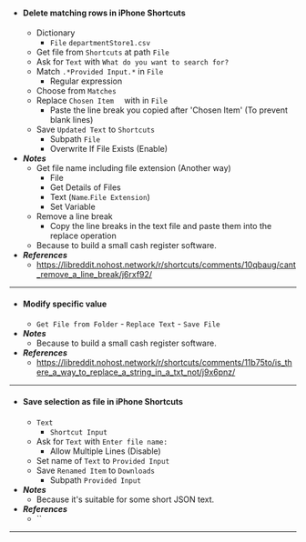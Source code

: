 - #### Delete matching rows in iPhone Shortcuts
    - Dictionary
        - `File` `departmentStore1.csv`
    - Get file from `Shortcuts` at path `File`
    - Ask for `Text` with `What do you want to search for?`
    - Match `.*Provided Input.*` in `File`
        - Regular expression
    - Choose from `Matches`
    - Replace `Chosen Item  ` with in `File`
        - Paste the line break you copied after 'Chosen Item' (To prevent blank lines)
    - Save `Updated Text` to `Shortcuts`
        - Subpath `File`
        - Overwrite If File Exists (Enable)
- ***Notes***
    - Get file name including file extension (Another way)
        - File
        - Get Details of Files
        - Text (`Name`.`File Extension`)
        - Set Variable
    - Remove a line break
        - Copy the line breaks in the text file and paste them into the replace operation
    - Because to build a small cash register software.
- ***References***
    - https://libreddit.nohost.network/r/shortcuts/comments/10qbaug/cant_remove_a_line_break/j6rxf92/
- ---
- #### Modify specific value
    - `Get File from Folder` - `Replace Text` - `Save File`
- ***Notes***
    - Because to build a small cash register software.
- ***References***
    - https://libreddit.nohost.network/r/shortcuts/comments/11b75to/is_there_a_way_to_replace_a_string_in_a_txt_not/j9x6pnz/
- ---
- #### Save selection as file in iPhone Shortcuts
    - `Text`
        - `Shortcut Input`
    - Ask for `Text` with `Enter file name:`
        - Allow Multiple Lines (Disable)
    - Set name of `Text` to `Provided Input`
    - Save `Renamed Item` to `Downloads`
        - Subpath `Provided Input`
- ***Notes***
    - Because it's suitable for some short JSON text.
- ***References***
    - ``
- ---
